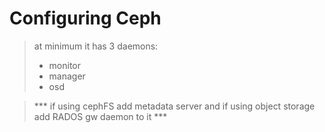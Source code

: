 # Configuring Ceph
> at minimum it has 3 daemons:
> - monitor
> - manager
> - osd

> *** if using cephFS add metadata server and if using object storage add RADOS gw daemon to it ***

